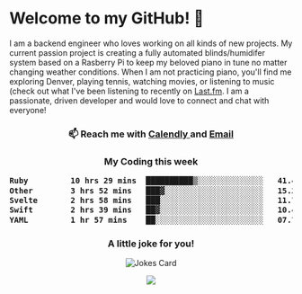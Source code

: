<h1> Welcome to my GitHub! 👋 </h1>


  I am a backend engineer who loves working on all kinds of new projects. My current passion project is creating a fully automated blinds/humidifer system based on a Rasberry Pi to keep my beloved piano in tune no matter changing weather conditions. When I am not practicing piano, you'll find me exploring Denver, playing tennis, watching movies, or listening to music (check out what I've been listening to recently on [Last.fm](https://www.last.fm/user/mballa000). I am a passionate, driven developer and would love to connect and chat with everyone!

<h3 align = "center"> 📫 Reach me with <a href = "https://calendly.com/msbrandt00/30min"> Calendly </a> and <a href="mailto:msbrandt00@gmail.com">Email</a> 
 </h3>


 
<div align = "center"
[![Anurag's GitHub stats](https://github-readme-stats.vercel.app/api?username=mbrandt00)](https://github.com/anuraghazra/github-readme-stats)
          </div>
<h3 align="center">
  My Coding this week
<!--START_SECTION:waka-->

```txt
Ruby         10 hrs 29 mins  ██████████▒░░░░░░░░░░░░░░   41.42 %
Other        3 hrs 52 mins   ███▓░░░░░░░░░░░░░░░░░░░░░   15.29 %
Svelte       2 hrs 58 mins   ███░░░░░░░░░░░░░░░░░░░░░░   11.73 %
Swift        2 hrs 39 mins   ██▓░░░░░░░░░░░░░░░░░░░░░░   10.49 %
YAML         1 hr 57 mins    ██░░░░░░░░░░░░░░░░░░░░░░░   07.71 %
```

<!--END_SECTION:waka-->

### A little joke for you!

![Jokes Card](https://readme-jokes.vercel.app/api?hideBorder)

<a href="https://www.linkedin.com/in/mbrandt00/"><img src="https://img.shields.io/badge/linkedin-%230077B5.svg?&style=for-the-badge&logo=linkedin&logoColor=white" /></a>

